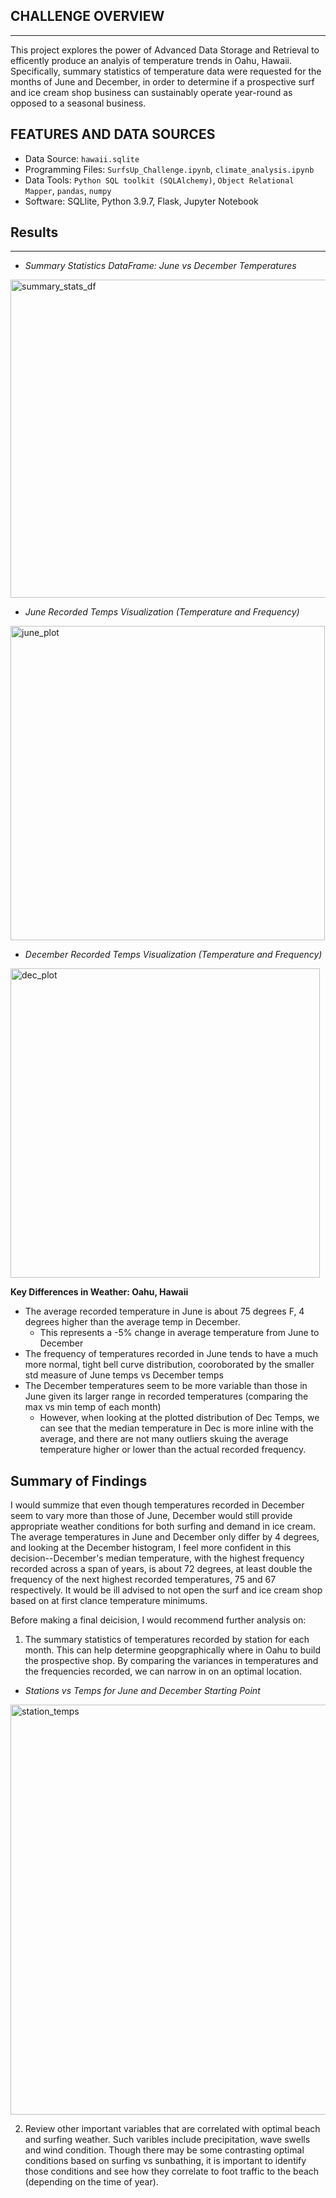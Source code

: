 ## CHALLENGE OVERVIEW
---
This project explores the power of Advanced Data Storage and Retrieval to efficently produce an analyis of temperature trends in Oahu, Hawaii. Specifically, summary statistics of temperature data were requested for the months of June and December, in order to determine if a prospective surf and ice cream shop business can sustainably operate year-round as opposed to a seasonal business. 

## FEATURES AND DATA SOURCES
- Data Source: `hawaii.sqlite`
- Programming Files: `SurfsUp_Challenge.ipynb`, `climate_analysis.ipynb`
-  Data Tools: `Python SQL toolkit (SQLAlchemy)`, `Object Relational Mapper`, `pandas`, `numpy`
-  Software: SQLlite, Python 3.9.7, Flask, Jupyter Notebook

## Results
---
- _Summary Statistics DataFrame: June vs December Temperatures_

<img width="509" alt="summary_stats_df" src="https://user-images.githubusercontent.com/96216509/155910933-2405caf7-82bf-405b-8f50-8ad789dcc65d.png">

- _June Recorded Temps Visualization (Temperature and Frequency)_

<img width="503" alt="june_plot" src="https://user-images.githubusercontent.com/96216509/155911032-a272851f-6488-4c48-a129-0e047251e9fe.png">

- _December Recorded Temps Visualization (Temperature and Frequency)_

<img width="495" alt="dec_plot" src="https://user-images.githubusercontent.com/96216509/155911110-7b651ba3-3904-4be2-a092-0b08979ad12b.png">

__Key Differences in Weather: Oahu, Hawaii__
- The average recorded temperature in June is about 75 degrees F, 4 degrees higher than the average temp in December.
  - This represents a -5% change in average temperature from June to December
- The frequency of temperatures recorded in June tends to have a much more normal, tight bell curve distribution, cooroborated by the smaller std measure of June temps vs December temps
- The December temperatures seem to be more variable than those in June given its larger range in recorded temperatures (comparing the max vs min temp of each month)
   - However, when looking at the plotted distribution of Dec Temps, we can see that the median temperature in Dec is more inline with the average, and there are not many outliers skuing the average temperature higher or lower than the actual recorded frequency.
   
## Summary of Findings
I would summize that even though temperatures recorded in December seem to vary more than those of June, December would still provide appropriate weather conditions for both surfing and demand in ice cream. The average temperatures in June and December only differ by 4 degrees, and looking at the December histogram, I feel more confident in this decision--December's median temperature, with the highest frequency recorded across a span of years, is about 72 degrees, at least double the frequency of the next highest recorded temperatures, 75 and 67 respectively. It would be ill advised to not open the surf and ice cream shop based on at first clance temperature minimums.

Before making a final deicision, I would recommend further analysis on:

1. The summary statistics of temperatures recorded by station for each month. This can help determine geopgraphically where in Oahu to build the prospective shop. By comparing the variances in temperatures and the frequencies recorded, we can narrow in on an optimal location. 

- _Stations vs Temps for June and December Starting Point_

<img width="656" alt="station_temps" src="https://user-images.githubusercontent.com/96216509/155911246-b5c4bfac-f74e-4fa0-a238-820fda6d3c37.png">

2. Review other important variables that are correlated with optimal beach and surfing weather. Such varibles include precipitation, wave swells and wind condition. Though there may be some contrasting optimal conditions based on surfing vs sunbathing, it is important to identify those conditions and see how they correlate to foot traffic to the beach (depending on the time of year). 

